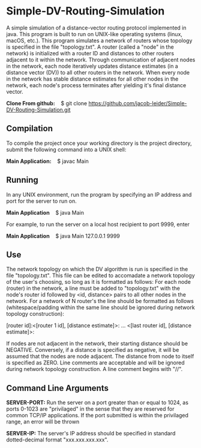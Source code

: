 # Simple-DV-Routing-Simulation

A simple simulation of a distance-vector routing protocol implemented in java. This program is built to run on UNIX-like operating systems (linux, macOS, etc.).
This program simulates a network of routers whose topology is specified in the file "topology.txt". A router (called a "node" in the network) is initialized with 
a router ID and distances to other routers adjacent to it within the network. Through communication of adjacent nodes in the network, each node iteratively updates
distance estimates (in a distance vector (DV)) to all other routers in the network. When every node in the network has stable distance estimates for all other 
nodes in the network, each node's process terminates after yielding it's final distance vector.


****Clone From github:**** &nbsp;&nbsp; $ git clone https://github.com/jacob-leider/Simple-DV-Routing-Simulation.git


## Compilation

To compile the project once your working directory is the project directory, submit the following command into a UNIX shell:

****Main Application:**** &nbsp;&nbsp; $ javac Main


## Running

In any UNIX environment, run the program by specifying an IP address and port for the server to run on. 

****Main Application**** &nbsp;&nbsp; $ java Main <SERVER-IP> <SERVER-PORT>

For example, to run the server on a local host recipient to port 9999, enter

****Main Application**** &nbsp;&nbsp; $ java Main 127.0.0.1 9999



## Use

The network topology on which the DV algorithm is run is specified in the file "topology.txt". This file can be edited to accomadate a network topology of the user's
choosing, so long as it is formatted as follows: For each node (router) in the network, a line must be added to "topology.txt" with the node's router id followed by 
<id, distance> pairs to all other nodes in the network. For a network of N router's the line should be formatted as follows (whitespace/padding within the same line should 
be ignored during network topology construction):

[router id]:<[router 1 id], [distance estimate]>: ... <[last router id], [distance estimate]>:

If nodes are not adjacent in the network, their starting distance should be NEGATIVE. Conversely, if a distance is specified as negative, it will be assumed that the nodes
are node adjacent. The distance from node to itself is specified as ZERO. Line comments are acceptable and will be ignored during network topology construction. A line
comment begins with "//".



## Command Line Arguments

****SERVER-PORT:**** Run the server on a port greater than or equal to 1024, as ports 0-1023 are "privilaged" in the sense that they are reserved for common TCP/IP applications. If 
the port submitted is within the privilaged range, an error will be thrown

****SERVER-IP:**** The server's IP address should be specified in standard dotted-decimal format "xxx.xxx.xxx.xxx".








